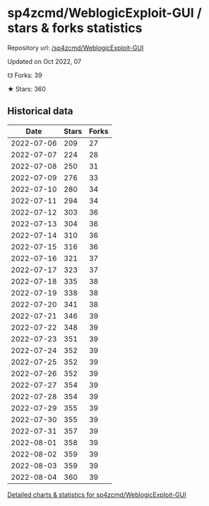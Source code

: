 # sp4zcmd/WeblogicExploit-GUI / stars & forks statistics

Repository url: [/sp4zcmd/WeblogicExploit-GUI](https://github.com/sp4zcmd/WeblogicExploit-GUI)

Updated on Oct 2022, 07

☋ Forks: 39

★ Stars: 360

## Historical data
| Date | Stars | Forks |
|------|-------|-------|
| 2022-07-06 | 209 | 27 | 
| 2022-07-07 | 224 | 28 | 
| 2022-07-08 | 250 | 31 | 
| 2022-07-09 | 276 | 33 | 
| 2022-07-10 | 280 | 34 | 
| 2022-07-11 | 294 | 34 | 
| 2022-07-12 | 303 | 36 | 
| 2022-07-13 | 304 | 36 | 
| 2022-07-14 | 310 | 36 | 
| 2022-07-15 | 316 | 36 | 
| 2022-07-16 | 321 | 37 | 
| 2022-07-17 | 323 | 37 | 
| 2022-07-18 | 335 | 38 | 
| 2022-07-19 | 338 | 38 | 
| 2022-07-20 | 341 | 38 | 
| 2022-07-21 | 346 | 39 | 
| 2022-07-22 | 348 | 39 | 
| 2022-07-23 | 351 | 39 | 
| 2022-07-24 | 352 | 39 | 
| 2022-07-25 | 352 | 39 | 
| 2022-07-26 | 352 | 39 | 
| 2022-07-27 | 354 | 39 | 
| 2022-07-28 | 354 | 39 | 
| 2022-07-29 | 355 | 39 | 
| 2022-07-30 | 355 | 39 | 
| 2022-07-31 | 357 | 39 | 
| 2022-08-01 | 358 | 39 | 
| 2022-08-02 | 359 | 39 | 
| 2022-08-03 | 359 | 39 | 
| 2022-08-04 | 360 | 39 | 


[Detailed charts & statistics for sp4zcmd/WeblogicExploit-GUI](https://reviewgithub.com/rep/sp4zcmd/WeblogicExploit-GUI)
